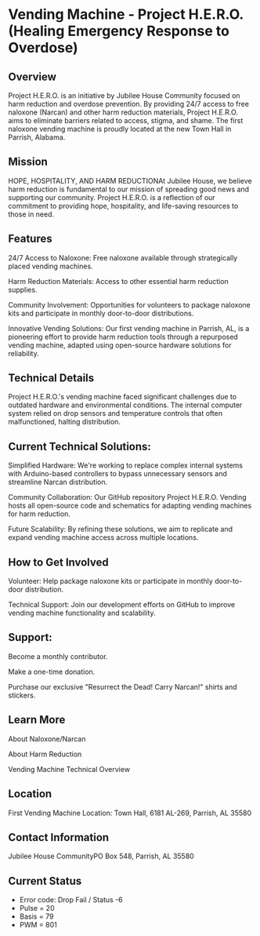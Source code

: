 # Vending Machine - Project H.E.R.O. (Healing Emergency Response to Overdose) 

## Overview

Project H.E.R.O. is an initiative by Jubilee House Community focused on harm reduction and overdose prevention. By providing 24/7 access to free naloxone (Narcan) and other harm reduction materials, Project H.E.R.O. aims to eliminate barriers related to access, stigma, and shame. The first naloxone vending machine is proudly located at the new Town Hall in Parrish, Alabama.

## Mission

HOPE, HOSPITALITY, AND HARM REDUCTIONAt Jubilee House, we believe harm reduction is fundamental to our mission of spreading good news and supporting our community. Project H.E.R.O. is a reflection of our commitment to providing hope, hospitality, and life-saving resources to those in need.

## Features

24/7 Access to Naloxone: Free naloxone available through strategically placed vending machines.

Harm Reduction Materials: Access to other essential harm reduction supplies.

Community Involvement: Opportunities for volunteers to package naloxone kits and participate in monthly door-to-door distributions.

Innovative Vending Solutions: Our first vending machine in Parrish, AL, is a pioneering effort to provide harm reduction tools through a repurposed vending machine, adapted using open-source hardware solutions for reliability.

## Technical Details

Project H.E.R.O.'s vending machine faced significant challenges due to outdated hardware and environmental conditions. The internal computer system relied on drop sensors and temperature controls that often malfunctioned, halting distribution.

## Current Technical Solutions:

Simplified Hardware: We're working to replace complex internal systems with Arduino-based controllers to bypass unnecessary sensors and streamline Narcan distribution.

Community Collaboration: Our GitHub repository Project H.E.R.O. Vending hosts all open-source code and schematics for adapting vending machines for harm reduction.

Future Scalability: By refining these solutions, we aim to replicate and expand vending machine access across multiple locations.

## How to Get Involved

Volunteer: Help package naloxone kits or participate in monthly door-to-door distribution.

Technical Support: Join our development efforts on GitHub to improve vending machine functionality and scalability.

## Support:

Become a monthly contributor.

Make a one-time donation.

Purchase our exclusive "Resurrect the Dead! Carry Narcan!" shirts and stickers.

## Learn More

About Naloxone/Narcan

About Harm Reduction

Vending Machine Technical Overview

## Location

First Vending Machine Location: Town Hall, 6181 AL-269, Parrish, AL 35580

## Contact Information

Jubilee House CommunityPO Box 548, Parrish, AL 35580


## Current Status
* Error code: Drop Fail / Status -6
* Pulse = 20
* Basis = 79
* PWM = 801
